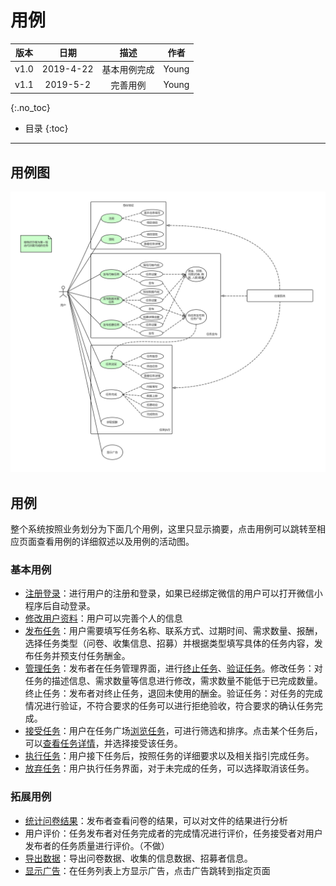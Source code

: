 # 用例

| 版本 |   日期    | 描述 |  作者   |
| :--: | :-------: | :--: | :-----: |
| v1.0 | 2019-4-22 | 基本用例完成 | Young |
| v1.1 | 2019-5-2 | 完善用例 | Young |

{:.no_toc}

* 目录
{:toc}

----

## 用例图
![use case diagram](img_usecase/use-case.jpg)
## 用例
整个系统按照业务划分为下面几个用例，这里只显示摘要，点击用例可以跳转至相应页面查看用例的详细叙述以及用例的活动图。

### 基本用例
- [注册登录](register_login.md)：进行用户的注册和登录，如果已经绑定微信的用户可以打开微信小程序后自动登录。
- [修改用户资料](modify_user.md)：用户可以完善个人的信息
- [发布任务](create_task.md)：用户需要填写任务名称、联系方式、过期时间、需求数量、报酬，选择任务类型（问卷、收集信息、招募）并根据类型填写具体的任务内容，发布任务并预支付任务酬金。
- [管理任务](manage_task.md)：发布者在任务管理界面，进行[终止任务](manage_task.md##用例1：终止任务)、[验证任务](manage_task.md##用例2：验收任务)。修改任务：对任务的描述信息、需求数量等信息进行修改，需求数量不能低于已完成数量。终止任务：发布者对终止任务，退回未使用的酬金。验证任务：对任务的完成情况进行验证，不符合要求的任务可以进行拒绝验收，符合要求的确认任务完成。
- [接受任务](accept_task.md)：用户在任务广场[浏览任务](accept_task.md##用例1：浏览任务)，可进行筛选和排序。点击某个任务后，可以[查看任务详情](accept_task.md##用例2：查看任务详情)，并选择接受该任务。
- [执行任务](execute_task.md)：用户接下任务后，按照任务的详细要求以及相关指引完成任务。
- [放弃任务](quit_task.md)：用户执行任务界面，对于未完成的任务，可以选择取消该任务。

### 拓展用例
- [统计问卷结果](questionnaire_statistics.md)：发布者查看问卷的结果，可以对文件的结果进行分析
- 用户评价：任务发布者对任务完成者的完成情况进行评价，任务接受者对用户发布者的任务质量进行评价。（不做）
- [导出数据](export_data.md)：导出问卷数据、收集的信息数据、招募者信息。
- [显示广告](show_advertisement.md)：在任务列表上方显示广告，点击广告跳转到指定页面
